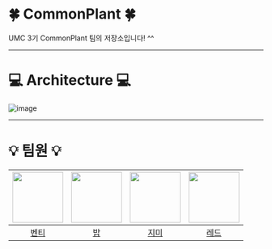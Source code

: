 # 🍀 CommonPlant 🍀

UMC 3기 CommonPlant 팀의 저장소입니다! ^^

---

# 💻 Architecture 💻

![image](https://user-images.githubusercontent.com/55887179/220831439-fd15fefc-9ee6-4355-a1f8-a7da4c7c85bf.png)

---

# :bulb: 팀원 :bulb:

|<img src="https://github.com/sonshn.png" width="100">|<img src="https://github.com/dhchoi98.png" width="100">|<img src="https://github.com/Bjimin.png" width="100">|<img src="https://github.com/uhyunglee.png" width="100">|
|:---:|:---:|:---:|:---:|
|[벤티](https://github.com/sonshn)|[밥](https://github.com/dhchoi98)|[지미](https://github.com/Bjimin)|[레드](https://github.com/uhyunglee)|
